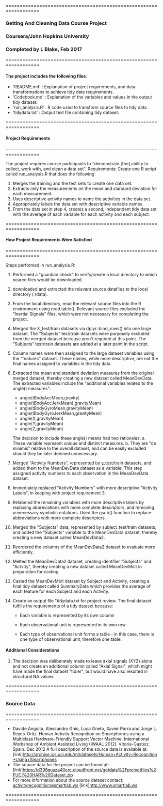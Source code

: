 
==================================================================
### Getting And Cleaning Data Course Project
### Coursera/John Hopkins University
### Completed by L Blake, Feb 2017
==================================================================
#### The project includes the following files:
* 'README.md'      : Explanation of project requirements, and data transformations to achieve tidy data requirements.
* 'Codebook.md'    : Explanation of the variables and values in the output tidy dataset.
* 'run_analysis.R' : R code used to transform source files to tidy data.
* 'tidydata.txt'   : Output text file containing tidy dataset.

==================================================================
#### Project Requirements
==================================================================

The project requires course participants to "demonstrate [the] ability to collect, work with, and clean a data set".
Requirements: Create one R script called run_analysis.R that does the following:

1. Merges the training and the test sets to create one data set.
2. Extracts only the measurements on the mean and standard deviation for each measurement.
3. Uses descriptive activity names to name the activities in the data set.
4. Appropriately labels the data set with descriptive variable names.
5. From the data set in step 4, creates a second, independent tidy data set with the average of each variable for each 
   activity and each subject.

==================================================================
#### How Project Requirements Were Satisfied
==================================================================

Steps performed in run_analysis.R:

1. Performed a "guardian check" to verify/create a local directory to which source files would be downloaded.

2. downloaded and extracted the relevant source datafiles to the local directory (./data).

3. From the local directory, read the relevant source files into the R environment using read.table().
   Relevant source files excluded the "Inertial Signals" files, which were not necessary for completing the project.
	 
4. Merged the X_test/train datasets via dplyr::bind_rows() into one large dataset. The "Subjects" test/train datasets were 
   purposely excluded from the merged dataset because aren't required at this point. The "Subjects" test/train datasets are
   added at a later point in the script.
	 
5. Column names were then assigned to the large dataset variables using the "features" dataset. These names, while more descriptive, 
   are not the final names assigned to variables in the tidy data.
	 
6. Extracted the mean and standard deviation measures from the original merged dataset, thereby creating a new dataset called
    MeanDevData. The extracted variables include the "additional variables related to the angle() measures":
	* angle(tBodyAccMean,gravity)
	* angle(tBodyAccJerkMean),gravityMean)
	* angle(tBodyGyroMean,gravityMean)
	* angle(tBodyGyroJerkMean,gravityMean)
	* angle(X,gravityMean)
	* angle(Y,gravityMean)
	* angle(Z,gravityMean)
	 
	The decision to include these angle() means had two rationales:
	a. These variable represent unique and distinct measures.
	b. They are "de minimis" relative to the overall dataset, and can be easily excluded should they be later deemed unnecessary.
			
7. Merged "Activity Numbers", represented by y_test/train datasets, and added them to the MeanDevData dataset as a variable. 
	 This step assigned activity numbers to each observation in the MeanDevData dataset.
	 
8. Immediately replaced "Activity Numbers" with more descriptive "Activity Labels", in keeping with project requirement 3.

9. Relabeled the remaining variables with more descriptive labels by replacing abbreviations with more complete descriptors, and
   removing unnecessary symbolic notations. Used the gsub() function to replace abbreviations with more complete descriptors.
	 
10. Merged the "Subjects" data, represented by subject_test/train datasets, and added the "Subjects" variable to the MeanDevData 
	dataset, thereby creating a new dataset called MeanDevData2.
	 
11. Reordered the columns of the MeanDevData2 dataset to evaluate more efficiently.

12. Melted the MeanDevData2 dataset, creating identifier "Subjects" and "Actvity", thereby creating a new
    dataset called MeanDevMolt in preparation for casting
	
13. Casted the MeanDevMolt dataset by Subject and Activity, creating a final tidy dataset called SummaryData which provides the 
    average of each feature for each Subject and each Activity.
		
14. Create an output file "tidydata.txt for project review. The final dataset fulfills the requirements of a tidy dataset because:
		
	* Each variable is represented by its own column
			
	* Each observational unit is represented in its own row
			
	* Each type of observational unit forms a table - in this case, there is one type of observational unit,
	  therefore one table.

#### Additional Considerations
1. The decision was deliberately made to leave axial signals (XYZ) alone and not create an additional column called "Axial Signal",
   which might have made the final dataset "tidier", but would have also resulted in structural NA values.

==================================================================
### Source Data
==================================================================
* Davide Anguita, Alessandro Ghio, Luca Oneto, Xavier Parra and Jorge L. Reyes-Ortiz. Human Activity Recognition on Smartphones using a Multiclass Hardware-Friendly Support Vector Machine. International Workshop of Ambient Assisted Living (IWAAL 2012). Vitoria-Gasteiz, Spain. Dec 2012
A full description of the source data is available at: 
[link]http://archive.ics.uci.edu/ml/datasets/Human+Activity+Recognition+Using+Smartphones
* The source data for the project can be found at:
[link]https://d396qusza40orc.cloudfront.net/getdata%2Fprojectfiles%2FUCI%20HAR%20Dataset.zip
* For more information about the source dataset contact: activityrecognition@smartlab.ws
[link]http://www.smartlab.ws

==================================================================
